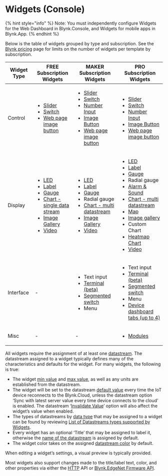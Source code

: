 # Widgets (Console)

{% hint style="info" %}
Note: You must independently configure Widgets for the Web Dashboard in Blynk.Console, and Widgets for mobile apps in Blynk.App.
{% endhint %}

Below is the table of widgets grouped by type and subscription. See the [Blynk pricing](https://blynk.io/pricing) page for limits on the number of widgets per template by subscription.

| Widget Type | FREE Subscription Widgets                                                                                                                                                                                                                                                                                                                                                                                                                                                                       | MAKER Subscription Widgets                                                                                                                                                                                                                                                                                                                                                                                                                                     | PRO Subscription Widgets                                                                                                                                                                                                                                                                                                                                                                                                                                                                                                                                                                                                                     |
| ----------- | ----------------------------------------------------------------------------------------------------------------------------------------------------------------------------------------------------------------------------------------------------------------------------------------------------------------------------------------------------------------------------------------------------------------------------------------------------------------------------------------------- | -------------------------------------------------------------------------------------------------------------------------------------------------------------------------------------------------------------------------------------------------------------------------------------------------------------------------------------------------------------------------------------------------------------------------------------------------------------- | -------------------------------------------------------------------------------------------------------------------------------------------------------------------------------------------------------------------------------------------------------------------------------------------------------------------------------------------------------------------------------------------------------------------------------------------------------------------------------------------------------------------------------------------------------------------------------------------------------------------------------------------- |
| Control     | <p></p><ul><li><a href="slider.md">Slider</a></li><li><a href="switch.md">Switch</a></li><li><a href="web-page-image-button.md">Web page image button</a></li></ul>                                                                                                                                                                                                                                                                                                                             | <p></p><ul><li><a href="slider.md">Slider</a></li><li><a href="switch.md">Switch</a></li><li><a href="number-input.md">Number Input</a></li><li><a href="image-button.md">Image Button</a></li><li><a href="web-page-image-button.md">Web page image button</a></li></ul>                                                                                                                                                                                      | <p></p><ul><li><a href="slider.md">Slider</a></li><li><a href="switch.md">Switch</a></li><li><a href="number-input.md">Number Input</a></li><li><a href="image-button.md">Image Button</a></li><li><a href="web-page-image-button.md">Web page image button</a></li></ul>                                                                                                                                                                                                                                                                                                                                                                    |
| Display     | <p></p><ul><li><a href="https://docs.blynk.io/en/blynk.console/widgets-console/led">LED</a></li><li><a href="https://docs.blynk.io/en/blynk.console/widgets-console/label">Label</a></li><li><a href="https://docs.blynk.io/en/blynk.console/widgets-console/gauge">Gauge</a></li><li><a href="https://docs.blynk.io/en/blynk.console/widgets-console/chart">Chart - single data stream</a></li><li><a href="image-gallery.md">Image Gallery</a></li><li><a href="video.md">Video</a></li></ul> | <p></p><ul><li><a href="https://docs.blynk.io/en/blynk.console/widgets-console/led">LED</a></li><li><a href="https://docs.blynk.io/en/blynk.console/widgets-console/label">Label</a></li><li><a href="https://docs.blynk.io/en/blynk.console/widgets-console/gauge">Gauge</a></li><li>Radial gauge</li><li><a href="chart.md">Chart - multi datastream</a></li><li><a href="image-gallery.md">Image Gallery</a></li><li><a href="video.md">Video</a></li></ul> | <p></p><ul><li><a href="https://docs.blynk.io/en/blynk.console/widgets-console/led">LED</a></li><li><a href="https://docs.blynk.io/en/blynk.console/widgets-console/label">Label</a></li><li><a href="https://docs.blynk.io/en/blynk.console/widgets-console/gauge">Gauge</a></li><li>Radial gauge</li><li><a href="alarm-and-sound-widget.md">Alarm &#x26; Sound</a></li><li><a href="chart.md">Chart - multi datastream</a></li><li><a href="map.md">Map</a></li><li><a href="image-gallery.md">Image gallery</a></li><li>Custom Chart</li><li><a href="heatmap-chart.md">Heatmap Chart</a></li><li><a href="video.md">Video</a></li></ul> |
| Interface   | -                                                                                                                                                                                                                                                                                                                                                                                                                                                                                               | <p></p><ul><li>Text input</li><li><a href="terminal.md">Terminal (beta)</a></li><li><a href="segmented-switch.md">Segmented switch</a></li><li>Menu</li></ul>                                                                                                                                                                                                                                                                                                  | <ul><li>Text input</li><li><a href="terminal.md">Terminal (beta)</a></li><li><a href="segmented-switch.md">Segmented switch</a></li><li>Menu</li><li><a href="../templates/dashboard/multiple-dashboard-tabs.md">Device dashboard tabs (up to 4)</a></li></ul>                                                                                                                                                                                                                                                                                                                                                                               |
| Misc        | -                                                                                                                                                                                                                                                                                                                                                                                                                                                                                               | -                                                                                                                                                                                                                                                                                                                                                                                                                                                              | <p></p><ul><li><a href="https://docs.blynk.io/en/blynk.console/widgets-console/modules">Modules</a></li></ul>                                                                                                                                                                                                                                                                                                                                                                                                                                                                                                                                |

All widgets require the assignment of at least one [datastream](../templates/datastreams/). The datastream assigned to a widget typically defines many of the characteristics and defaults for the widget. For many widgets, the following is true:

* The widget [min value](../templates/datastreams/datastreams-common-settings/min-value.md) and [max value](../templates/datastreams/datastreams-common-settings/max-value.md), as well as any units are established from the datastream.
* The widget will be set to the datastream [default value](../templates/datastreams/datastreams-common-settings/default-value.md) every time the IoT device reconnects to the Blynk.Cloud, unless the datastream option ‘Sync with latest server value every time device connects to the cloud’ is enabled.  The datastream ‘[Invalidate Value](../templates/datastreams/datastreams-common-settings/invalidate-value.md)’ option will also affect the widget’s value when enabled.
* The types of datastreams by [data type](../templates/datastreams/datastreams-common-settings/data-type.md) that may be assigned to a widget can be found by reviewing [List of Datastreams types supported by Widgets](../../blynk.apps/widgets-app/list-of-datastreams-types-supported-by-widgets.md).
* Every widget has an optional ‘Title’ that may be assigned to label it, otherwise the [name of the datastream](../templates/datastreams/datastreams-common-settings/) is assigned by default.
* The widget color takes on the assigned [datastream color](../templates/datastreams/datastreams-common-settings/) by default.

When editing a widget’s settings, a visual preview is typically provided.

Most widgets also support changes made to the title/label text, color, and other properties via either the [HTTP](../../blynk.cloud/device-https-api/update-property.md) API or [Blynk.EdgeNet Firmware API](../../blynk.edgent-firmware-api/widget-properties.md).
